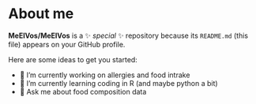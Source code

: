 # About me

**MeElVos/MeElVos** is a ✨ _special_ ✨ repository because its `README.md` (this file) appears on your GitHub profile.

Here are some ideas to get you started:

- 🔭 I’m currently working on allergies and food intrake
- 🌱 I’m currently learning coding in R (and maybe python a bit)
- 💬 Ask me about food composition data
